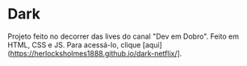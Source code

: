 # Dark

Projeto feito no decorrer das lives do canal "Dev em Dobro". Feito em HTML, CSS e JS. Para acessá-lo, clique [aqui](https://herlocksholmes1888.github.io/dark-netflix/].
